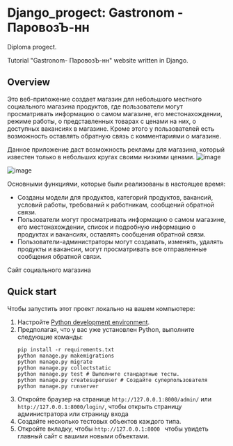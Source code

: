 # Django_progect: Gastronom - ПаровозЪ-нн
Diploma progect.

Tutorial "Gastronom- ПаровозЪ-нн" website written in Django.

## Overview
Это веб-приложение создает магазин для небольшого местного социального магазина продуктов, где пользователи могут просматривать информацию о самом магазине, его местонахождении, режиме работы, о представленных товарах с ценами на них, о доступных вакансиях в магазине. Кроме этого у пользователей есть возможность оставлять обратную связь с комментариями о магазине. 

Данное приложение даст  возможность рекламы для магазина, который известен только в небольших кругах своими низкими ценами. 
![image](https://user-images.githubusercontent.com/79455360/172043382-3c323613-b429-41cf-b92f-55268f773cd8.png)

![image](https://user-images.githubusercontent.com/79455360/172043403-7fac561e-fe9b-43ab-81cc-5881302967a9.png)


Основными функциями, которые были реализованы в настоящее время:

* Созданы модели для продуктов, категорий продуктов, вакансий, условий работы, требований к работникам, сообщений обратной связи.
* Пользователи могут просматривать информацию о самом магазине, его местонахождении, список и подробную информацию о продуктах и вакансиях, оставлять сообщения обратной связи.
* Пользователи-администраторы могут создавать, изменять, удалять продукты и вакансии, могут просматривать все отправленные сообщения обратной связи.


Сайт социального магазина 


## Quick start

Чтобы запустить  этот проект локально на вашем компьютере:
1. Настройте [Python development environment](https://developer.mozilla.org/en-US/docs/Learn/Server-side/Django/development_environment).
2. Предполагая, что у вас уже установлен Python, выполните следующие команды:
   ```
   pip install -r requirements.txt
   python manage.py makemigrations
   python manage.py migrate
   python manage.py collectstatic
   python manage.py test # Выполните стандартные тесты.
   python manage.py createsuperuser # Создайте суперпользователя
   python manage.py runserver
   ```
1. Откройте браузер на странице `http://127.0.0.1:8000/admin/` или `http://127.0.0.1:8000/login/`, чтобы открыть страницу администратора или страницу входа
2. Создайте несколько тестовых объектов каждого типа.
3. Откройте вкладку, чтобы `http://127.0.0.1:8000 ` чтобы увидеть главный сайт с вашими новыми объектами.
